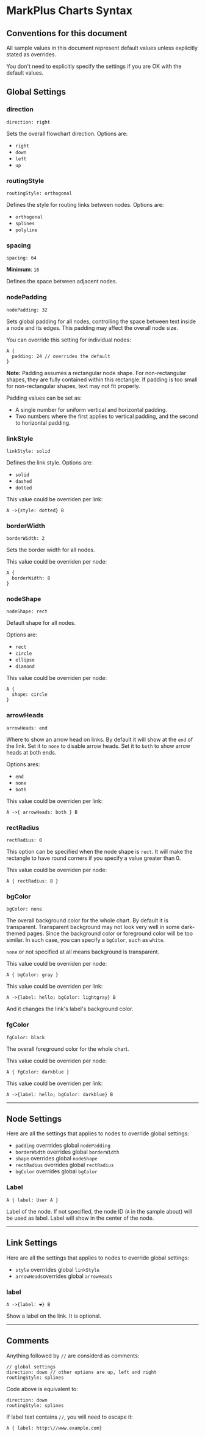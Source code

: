 # MarkPlus Charts Syntax

## Conventions for this document

All sample values in this document represent default values unless explicitly stated as overrides.

You don't need to explicitly specify the settings if you are OK with the default values.

## Global Settings

### direction

```
direction: right
```

Sets the overall flowchart direction.
Options are:

- `right`
- `down`
- `left`
- `up`

### routingStyle

```
routingStyle: orthogonal
```

Defines the style for routing links between nodes.
Options are:

- `orthogonal`
- `splines`
- `polyline`

### spacing

```
spacing: 64
```

**Minimum**: `16`

Defines the space between adjacent nodes.

### nodePadding

```
nodePadding: 32
```

Sets global padding for all nodes, controlling the space between text inside a node and its edges. This padding may affect the overall node size.

You can override this setting for individual nodes:

```
A {
  padding: 24 // overrides the default
}
```

**Note:** Padding assumes a rectangular node shape. For non-rectangular shapes, they are fully contained within this rectangle. If padding is too small for non-rectangular shapes, text may not fit properly.

Padding values can be set as:

- A single number for uniform vertical and horizontal padding.
- Two numbers where the first applies to vertical padding, and the second to horizontal padding.

### linkStyle

```
linkStyle: solid
```

Defines the link style.
Options are:

- `solid`
- `dashed`
- `dotted`

This value could be overriden per link:

```
A ->{style: dotted} B
```

### borderWidth

```
borderWidth: 2
```

Sets the border width for all nodes.

This value could be overriden per node:

```
A {
  borderWidth: 8
}
```

### nodeShape

```
nodeShape: rect
```

Default shape for all nodes.

Options are:

- `rect`
- `circle`
- `ellipse`
- `diamond`

This value could be overriden per node:

```
A {
  shape: circle
}
```

### arrowHeads

```
arrowHeads: end
```

Where to show an arrow head on links. By default it will show at the `end` of the link.
Set it to `none` to disable arrow heads. Set it to `both` to show arrow heads at both ends.

Options ares:

- `end`
- `none`
- `both`

This value could be overriden per link:

```
A ->{ arrowHeads: both } B
```

### rectRadius

```
rectRadius: 0
```

This option can be specified when the node shape is `rect`.
It will make the rectangle to have round corners if you specify a value greater than 0.

This value could be overriden per node:

```
A { rectRadius: 8 }
```

### bgColor

```
bgColor: none
```

The overall background color for the whole chart. By default it is transparent.
Transparent background may not look very well in some dark-themed pages. Since the background color or foreground color will be too similar. In such case, you can specify a `bgColor`, such as `white`.

`none` or not specified at all means background is transparent.

This value could be overriden per node:

```
A { bgColor: gray }
```

This value could be overriden per link:

```
A ->{label: hello; bgColor: lightgray} B
```

And it changes the link's label's background color.

### fgColor

```
fgColor: black
```

The overall foreground color for the whole chart.

This value could be overriden per node:

```
A { fgColor: darkblue }
```

This value could be overriden per link:

```
A ->{label: hello; bgColor: darkblue} B
```

---

## Node Settings

Here are all the settings that applies to nodes to override global settings:

- `padding` overrrides global `nodePadding`
- `borderWidth` overrides global `borderWidth`
- `shape` overrides global `nodeShape`
- `rectRadius` overrides global `rectRadius`
- `bgColor` overrides global `bgColor`

### Label

```
A { label: User A }
```

Label of the node. If not specified, the node ID (`A` in the sample about) will be used as label.
Label will show in the center of the node.

---

## Link Settings

Here are all the settings that applies to nodes to override global settings:

- `style` overrrides global `linkStyle`
- `arrowHeads`overrides global `arrowHeads`

### label

```
A ->{label: ❤️} B
```

Show a label on the link.
It is optional.

---

## Comments

Anything followed by `//` are considerd as comments:

```
// global settings
direction: down // other options are up, left and right
routingStyle: splines
```

Code above is equivalent to:

```
direction: down
routingStyle: splines
```

If label text contains `//`, you will need to escape it:

```
A { label: http:\//www.example.com}
```

